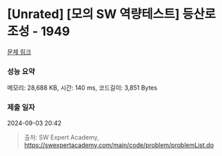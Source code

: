 # [Unrated] [모의 SW 역량테스트] 등산로 조성 - 1949 

[문제 링크](https://swexpertacademy.com/main/code/problem/problemDetail.do?contestProbId=AV5PoOKKAPIDFAUq) 

### 성능 요약

메모리: 28,688 KB, 시간: 140 ms, 코드길이: 3,851 Bytes

### 제출 일자

2024-09-03 20:42



> 출처: SW Expert Academy, https://swexpertacademy.com/main/code/problem/problemList.do